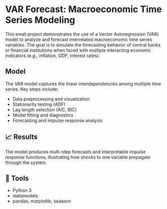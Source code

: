 # VAR Forecast: Macroeconomic Time Series Modeling

This small project demonstrates the use of a Vector Autoregression (VAR) model to analyze and forecast interrelated macroeconomic time series variables.
The goal is to simulate the forecasting behavior of central banks or financial institutions when faced with multiple interacting economic indicators (e.g., inflation, GDP, interest rates).

## Model

The VAR model captures the linear interdependencies among multiple time series. Key steps include:
- Data preprocessing and visualization
- Stationarity testing (ADF)
- Lag length selection (AIC, BIC)
- Model fitting and diagnostics
- Forecasting and impulse response analysis

## 📈 Results

The model produces multi-step forecasts and interpretable impulse response functions, illustrating how shocks to one variable propagate through the system.

## 🔧 Tools

- Python 3
- statsmodels
- pandas, matplotlib, seaborn
